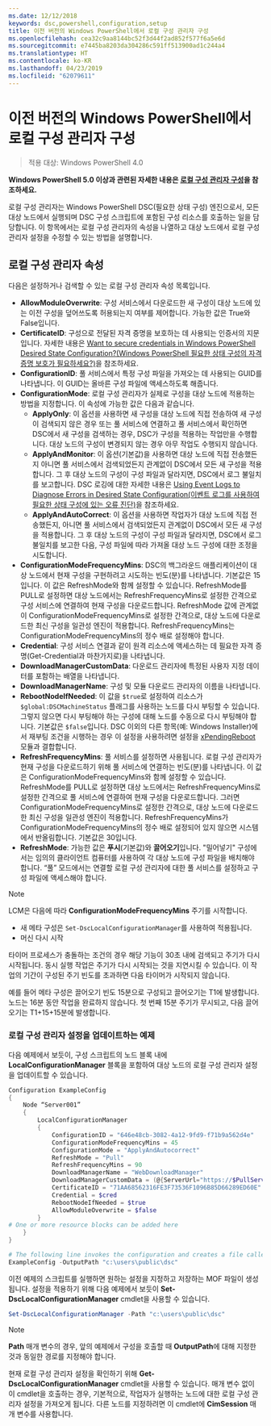 ```yaml
---
ms.date: 12/12/2018
keywords: dsc,powershell,configuration,setup
title: 이전 버전의 Windows PowerShell에서 로컬 구성 관리자 구성
ms.openlocfilehash: cea32c9aa8144bc52f3d44f2ad852f577f6a5e6d
ms.sourcegitcommit: e7445ba8203da304286c591ff513900ad1c244a4
ms.translationtype: HT
ms.contentlocale: ko-KR
ms.lasthandoff: 04/23/2019
ms.locfileid: "62079611"
---
```

# <a name="configuring-the-local-configuration-manager-in-previous-versions-of-windows-powershell"></a>이전 버전의 Windows PowerShell에서 로컬 구성 관리자 구성

>적용 대상: Windows PowerShell 4.0

**Windows PowerShell 5.0 이상과 관련된 자세한 내용은 [로컬 구성 관리자 구성](metaConfig.md)을 참조하세요.**

로컬 구성 관리자는 Windows PowerShell DSC(필요한 상태 구성) 엔진으로서,
모든 대상 노드에서 실행되며 DSC 구성 스크립트에 포함된 구성 리소스를 호출하는 일을 담당합니다.
이 항목에서는 로컬 구성 관리자의 속성을 나열하고 대상 노드에서 로컬 구성 관리자 설정을 수정할 수 있는 방법을 설명합니다.

## <a name="local-configuration-manager-properties"></a>로컬 구성 관리자 속성

다음은 설정하거나 검색할 수 있는 로컬 구성 관리자 속성 목록입니다.

- **AllowModuleOverwrite**: 구성 서비스에서 다운로드한 새 구성이 대상 노드에 있는 이전 구성을 덮어쓰도록 허용되는지 여부를 제어합니다. 가능한 값은 True와 False입니다.
- **CertificateID**: 구성으로 전달된 자격 증명을 보호하는 데 사용되는 인증서의 지문입니다. 자세한 내용은 [Want to secure credentials in Windows PowerShell Desired State Configuration?(Windows PowerShell 필요한 상태 구성의 자격 증명 보호가 필요하세요?)](https://blogs.msdn.microsoft.com/powershell/2014/01/31/want-to-secure-credentials-in-windows-powershell-desired-state-configuration/)을 참조하세요.
- **ConfigurationID**: 풀 서비스에서 특정 구성 파일을 가져오는 데 사용되는 GUID를 나타냅니다. 이 GUID는 올바른 구성 파일에 액세스하도록 해줍니다.
- **ConfigurationMode**: 로컬 구성 관리자가 실제로 구성을 대상 노드에 적용하는 방법을 지정합니다. 이 속성에 가능한 값은 다음과 같습니다.
  - **ApplyOnly**: 이 옵션을 사용하면 새 구성을 대상 노드에 직접 전송하여 새 구성이 검색되지 않은 경우 또는 풀 서비스에 연결하고 풀 서비스에서 확인하면 DSC에서 새 구성을 검색하는 경우, DSC가 구성을 적용하는 작업만을 수행합니다. 대상 노드의 구성이 변경되지 않는 경우 아무 작업도 수행되지 않습니다.
  - **ApplyAndMonitor**: 이 옵션(기본값)을 사용하면 대상 노드에 직접 전송했든지 아니면 풀 서비스에서 검색되었든지 관계없이 DSC에서 모든 새 구성을 적용합니다. 그 후 대상 노드의 구성이 구성 파일과 달라지면, DSC에서 로그 불일치를 보고합니다. DSC 로깅에 대한 자세한 내용은 [Using Event Logs to Diagnose Errors in Desired State Configuration(이벤트 로그를 사용하여 필요한 상태 구성에 있는 오류 진단)](http://blogs.msdn.com/b/powershell/archive/2014/01/03/using-event-logs-to-diagnose-errors-in-desired-state-configuration.aspx)을 참조하세요.
  - **ApplyAndAutoCorrect**: 이 옵션을 사용하면 작업자가 대상 노드에 직접 전송했든지, 아니면 풀 서비스에서 검색되었든지 관계없이 DSC에서 모든 새 구성을 적용합니다. 그 후 대상 노드의 구성이 구성 파일과 달라지면, DSC에서 로그 불일치를 보고한 다음, 구성 파일에 따라 가져올 대상 노드 구성에 대한 조정을 시도합니다.
- **ConfigurationModeFrequencyMins**: DSC의 백그라운드 애플리케이션이 대상 노드에서 현재 구성을 구현하려고 시도하는 빈도(분)를 나타냅니다. 기본값은 15입니다. 이 값은 RefreshMode와 함께 설정할 수 있습니다. RefreshMode를 PULL로 설정하면 대상 노드에서는 RefreshFrequencyMins로 설정한 간격으로 구성 서비스에 연결하여 현재 구성을 다운로드합니다. RefreshMode 값에 관계없이 ConfigurationModeFrequencyMins로 설정한 간격으로, 대상 노드에 다운로드한 최신 구성을 일관성 엔진이 적용합니다. RefreshFrequencyMins는 ConfigurationModeFrequencyMins의 정수 배로 설정해야 합니다.
- **Credential**: 구성 서비스 연결과 같이 원격 리소스에 액세스하는 데 필요한 자격 증명(Get-Credential과 마찬가지로)을 나타냅니다.
- **DownloadManagerCustomData**: 다운로드 관리자에 특정된 사용자 지정 데이터를 포함하는 배열을 나타냅니다.
- **DownloadManagerName**: 구성 및 모듈 다운로드 관리자의 이름을 나타냅니다.
- **RebootNodeIfNeeded**: 이 값을 `$true`로 설정하여 리소스가 `$global:DSCMachineStatus` 플래그를 사용하는 노드를 다시 부팅할 수 있습니다. 그렇지 않으면 다시 부팅해야 하는 구성에 대해 노드를 수동으로 다시 부팅해야 합니다. 기본값은 `$false`입니다. DSC 이외의 다른 항목(예: Windows Installer)에서 재부팅 조건을 시행하는 경우 이 설정을 사용하려면 설정을 [xPendingReboot](https://github.com/powershell/xpendingreboot) 모듈과 결합합니다.
- **RefreshFrequencyMins**: 풀 서비스를 설정하면 사용됩니다. 로컬 구성 관리자가 현재 구성을 다운로드하기 위해 풀 서비스에 연결하는 빈도(분)를 나타냅니다. 이 값은 ConfigurationModeFrequencyMins와 함께 설정할 수 있습니다. RefreshMode를 PULL로 설정하면 대상 노드에서는 RefreshFrequencyMins로 설정한 간격으로 풀 서비스에 연결하여 현재 구성을 다운로드합니다. 그러면 ConfigurationModeFrequencyMins로 설정한 간격으로, 대상 노드에 다운로드한 최신 구성을 일관성 엔진이 적용합니다. RefreshFrequencyMins가 ConfigurationModeFrequencyMins의 정수 배로 설정되어 있지 않으면 시스템에서 반올림합니다. 기본값은 30입니다.
- **RefreshMode**: 가능한 값은 **푸시**(기본값)와 **끌어오기**입니다. "밀어넣기" 구성에서는 임의의 클라이언트 컴퓨터를 사용하여 각 대상 노드에 구성 파일을 배치해야 합니다. “풀” 모드에서는 연결할 로컬 구성 관리자에 대한 풀 서비스를 설정하고 구성 파일에 액세스해야 합니다.

> [!NOTE]
> LCM은 다음에 따라 **ConfigurationModeFrequencyMins** 주기를 시작합니다.
>
> - 새 메타 구성은 `Set-DscLocalConfigurationManager`를 사용하여 적용됩니다.
> - 머신 다시 시작
>
> 타이머 프로세스가 충돌하는 조건의 경우 해당 기능이 30초 내에 검색되고 주기가 다시 시작됩니다.
> 동시 실행 작업은 주기가 다시 시작되는 것을 지연시킬 수 있습니다. 이 작업의 기간이 구성된 주기 빈도를 초과하면 다음 타이머가 시작되지 않습니다.
>
> 예를 들어 메타 구성은 끌어오기 빈도 15분으로 구성되고 끌어오기는 T1에 발생합니다.  노드는 16분 동안 작업을 완료하지 않습니다.  첫 번째 15분 주기가 무시되고, 다음 끌어오기는 T1+15+15분에 발생합니다.

### <a name="example-of-updating-local-configuration-manager-settings"></a>로컬 구성 관리자 설정을 업데이트하는 예제

다음 예제에서 보듯이, 구성 스크립트의 노드 블록 내에 **LocalConfigurationManager** 블록을 포함하여 대상 노드의 로컬 구성 관리자 설정을 업데이트할 수 있습니다.

```powershell
Configuration ExampleConfig
{
    Node “Server001”
    {
        LocalConfigurationManager
        {
            ConfigurationID = "646e48cb-3082-4a12-9fd9-f71b9a562d4e"
            ConfigurationModeFrequencyMins = 45
            ConfigurationMode = "ApplyAndAutocorrect"
            RefreshMode = "Pull"
            RefreshFrequencyMins = 90
            DownloadManagerName = "WebDownloadManager"
            DownloadManagerCustomData = (@{ServerUrl="https://$PullService/psdscpullserver.svc"})
            CertificateID = "71AA68562316FE3F73536F1096B85D66289ED60E"
            Credential = $cred
            RebootNodeIfNeeded = $true
            AllowModuleOverwrite = $false
        }
# One or more resource blocks can be added here
    }
}

# The following line invokes the configuration and creates a file called Server001.meta.mof at the specified path
ExampleConfig -OutputPath "c:\users\public\dsc"
```

이전 예제의 스크립트를 실행하면 원하는 설정을 지정하고 저장하는 MOF 파일이 생성됩니다.
설정을 적용하기 위해 다음 예제에서 보듯이 **Set-DscLocalConfigurationManager** cmdlet을 사용할 수 있습니다.

```powershell
Set-DscLocalConfigurationManager -Path "c:\users\public\dsc"
```

> [!NOTE]
> **Path** 매개 변수의 경우, 앞의 예제에서 구성을 호출할 때 **OutputPath**에 대해 지정한 것과 동일한 경로를 지정해야 합니다.

현재 로컬 구성 관리자 설정을 확인하기 위해 **Get-DscLocalConfigurationManager** cmdlet을 사용할 수 있습니다.
매개 변수 없이 이 cmdlet을 호출하는 경우, 기본적으로, 작업자가 실행하는 노드에 대한 로컬 구성 관리자 설정을 가져오게 됩니다.
다른 노드를 지정하려면 이 cmdlet에 **CimSession** 매개 변수를 사용합니다.
